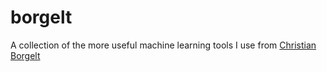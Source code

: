 # borgelt

A collection of the more useful machine learning tools I use from [Christian Borgelt](http://www.borgelt.net//index.html)
